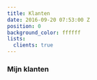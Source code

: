 ```yaml
---
title: Klanten
date: 2016-09-20 07:53:00 Z
position: 0
background_color: ffffff
lists:
  clients: true
---
```


### Mijn klanten